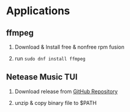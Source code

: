# Applications

## ffmpeg

1. Download & Install free & nonfree rpm fusion

2. run `sudo dnf install ffmpeg`

## Netease Music TUI

1. Download release from [GitHub Repository](https://github.com/betta-cyber/netease-music-tui)

2. unzip & copy binary file to $PATH


